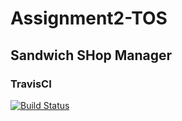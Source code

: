 # Assignment2-TOS
## Sandwich SHop Manager
### TravisCI
[![Build Status](https://travis-ci.org/Gabriele323/Assignment2-TOS.svg?branch=master)](https://travis-ci.org/Gabriele323/Assignment2-TOS)
